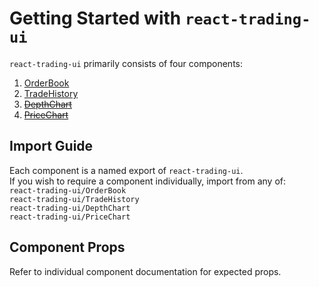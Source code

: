 # Getting Started with `react-trading-ui`
`react-trading-ui` primarily consists of four components:
1. [OrderBook](/docs/OrderBook.md)
2. [TradeHistory](/docs/TradeHistory.md)
3. ~~[DepthChart](/docs/DepthChart.md)~~
4. ~~[PriceChart](/docs/PriceChart.md)~~

## Import Guide
Each component is a named export of `react-trading-ui`.  
If you wish to require a component individually, import from any of:  
`react-trading-ui/OrderBook`  
`react-trading-ui/TradeHistory`  
`react-trading-ui/DepthChart`  
`react-trading-ui/PriceChart`  

## Component Props
Refer to individual component documentation for expected props.
